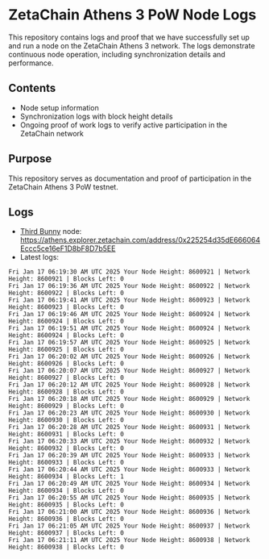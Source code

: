 # ZetaChain Athens 3 PoW Node Logs
This repository contains logs and proof that we have successfully set up and run a node on the ZetaChain Athens 3 network. The logs demonstrate continuous node operation, including synchronization details and performance.

## Contents
- Node setup information
- Synchronization logs with block height details
- Ongoing proof of work logs to verify active participation in the ZetaChain network

## Purpose
This repository serves as documentation and proof of participation in the ZetaChain Athens 3 PoW testnet.

## Logs

- [Third Bunny](https://thirdbunny.xyz/) node: https://athens.explorer.zetachain.com/address/0x225254d35dE666064Eccc5ce16eF1D8bF8D7b5EE
- Latest logs:
```
Fri Jan 17 06:19:30 AM UTC 2025 Your Node Height: 8600921 | Network Height: 8600921 | Blocks Left: 0
Fri Jan 17 06:19:36 AM UTC 2025 Your Node Height: 8600922 | Network Height: 8600922 | Blocks Left: 0
Fri Jan 17 06:19:41 AM UTC 2025 Your Node Height: 8600923 | Network Height: 8600923 | Blocks Left: 0
Fri Jan 17 06:19:46 AM UTC 2025 Your Node Height: 8600924 | Network Height: 8600924 | Blocks Left: 0
Fri Jan 17 06:19:51 AM UTC 2025 Your Node Height: 8600924 | Network Height: 8600924 | Blocks Left: 0
Fri Jan 17 06:19:57 AM UTC 2025 Your Node Height: 8600925 | Network Height: 8600925 | Blocks Left: 0
Fri Jan 17 06:20:02 AM UTC 2025 Your Node Height: 8600926 | Network Height: 8600926 | Blocks Left: 0
Fri Jan 17 06:20:07 AM UTC 2025 Your Node Height: 8600927 | Network Height: 8600927 | Blocks Left: 0
Fri Jan 17 06:20:12 AM UTC 2025 Your Node Height: 8600928 | Network Height: 8600928 | Blocks Left: 0
Fri Jan 17 06:20:18 AM UTC 2025 Your Node Height: 8600929 | Network Height: 8600929 | Blocks Left: 0
Fri Jan 17 06:20:23 AM UTC 2025 Your Node Height: 8600930 | Network Height: 8600930 | Blocks Left: 0
Fri Jan 17 06:20:28 AM UTC 2025 Your Node Height: 8600931 | Network Height: 8600931 | Blocks Left: 0
Fri Jan 17 06:20:33 AM UTC 2025 Your Node Height: 8600932 | Network Height: 8600932 | Blocks Left: 0
Fri Jan 17 06:20:39 AM UTC 2025 Your Node Height: 8600933 | Network Height: 8600933 | Blocks Left: 0
Fri Jan 17 06:20:44 AM UTC 2025 Your Node Height: 8600933 | Network Height: 8600934 | Blocks Left: 1
Fri Jan 17 06:20:49 AM UTC 2025 Your Node Height: 8600934 | Network Height: 8600934 | Blocks Left: 0
Fri Jan 17 06:20:55 AM UTC 2025 Your Node Height: 8600935 | Network Height: 8600935 | Blocks Left: 0
Fri Jan 17 06:21:00 AM UTC 2025 Your Node Height: 8600936 | Network Height: 8600936 | Blocks Left: 0
Fri Jan 17 06:21:05 AM UTC 2025 Your Node Height: 8600937 | Network Height: 8600937 | Blocks Left: 0
Fri Jan 17 06:21:11 AM UTC 2025 Your Node Height: 8600938 | Network Height: 8600938 | Blocks Left: 0
```
